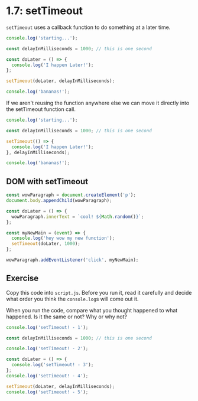 # 1.7: setTimeout

`setTimeout` uses a callback function to do something at a later time.

```js
console.log('starting...');

const delayInMilliseconds = 1000; // this is one second

const doLater = () => {
  console.log('I happen Later!');
};

setTimeout(doLater, delayInMilliseconds);

console.log('bananas!');
```

If we aren't reusing the function anywhere else we can move it directly into the setTimeout function call.

```js
console.log('starting...');

const delayInMilliseconds = 1000; // this is one second

setTimeout(() => {
  console.log('I happen Later!');
}, delayInMilliseconds);

console.log('bananas!');
```

## DOM with setTimeout

```js
const wowParagraph = document.createElement('p');
document.body.appendChild(wowParagraph);

const doLater = () => {
  wowParagraph.innerText = `cool! ${Math.random()}`;
};

const myNewMain = (event) => {
  console.log('hey wow my new function');
  setTimeout(doLater, 1000);
};

wowParagraph.addEventListener('click', myNewMain);
```

## Exercise

Copy this code into `script.js`. Before you run it, read it carefully and decide what order you think the `console.log`s will come out it.

When you run the code, compare what you thought happened to what happened. Is it the same or not? Why or why not?

```js
console.log('setTimeout! - 1');

const delayInMilliseconds = 1000; // this is one second

console.log('setTimeout! - 2');

const doLater = () => {
  console.log('setTimeout! - 3');
};
console.log('setTimeout! - 4');

setTimeout(doLater, delayInMilliseconds);
console.log('setTimeout! - 5');
```
